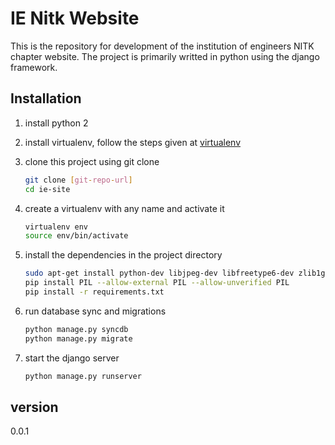 IE  Nitk  Website
==========

This is the repository for development of the institution of engineers NITK chapter website.
The project is primarily writted in python using the django framework.

Installation
------------
1. install python 2
2. install virtualenv, follow the steps given at [virtualenv]
3. clone this project using git clone
    ```sh
    git clone [git-repo-url]
    cd ie-site
    ```
4. create a virtualenv with any name  and activate it  
   
    ```sh
    virtualenv env
    source env/bin/activate
    
    ```
5. install the dependencies in the project directory
        
    ```sh
    sudo apt-get install python-dev libjpeg-dev libfreetype6-dev zlib1g-dev
    pip install PIL --allow-external PIL --allow-unverified PIL   
    pip install -r requirements.txt
    
    ```

6. run database sync and migrations
    ```sh
    python manage.py syncdb
    python manage.py migrate
    ```

7. start the django server
    
    ```sh
    python manage.py runserver
    ```

version
----
0.0.1

[virtualenv]: http://virtualenv.readthedocs.org/en/latest/virtualenv.html
